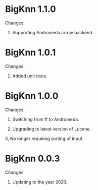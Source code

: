 BigKnn 1.1.0
============

Changes:

1. Supporting Andromeda arrow backend.


BigKnn 1.0.1
============

Changes:

1. Added unit tests.


BigKnn 1.0.0
============

Changes:

1. Switching from ff to Andromeda.

2. Upgrading to latest version of Lucene.

3, No longer requiring sorting of input.


BigKnn 0.0.3
============

Changes:

1. Updating to the year 2020.